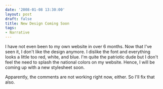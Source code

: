 ```yaml
---
date: '2008-01-08 13:30:00'
layout: post
draft: false
title: New Design Coming Soon
tags:
- Narrative
---
```


I have not even been to my own website in over 6 months. Now that I've seen it, I don't like the design anymore. I dislike the font and everything looks a little too red, white, and blue. I'm quite the patriotic dude but I don't feel the need to splash the national colors on my website. Hence, I will be coming up with a new stylesheet soon.




Apparently, the comments are not working right now, either. So I'll fix that also.



